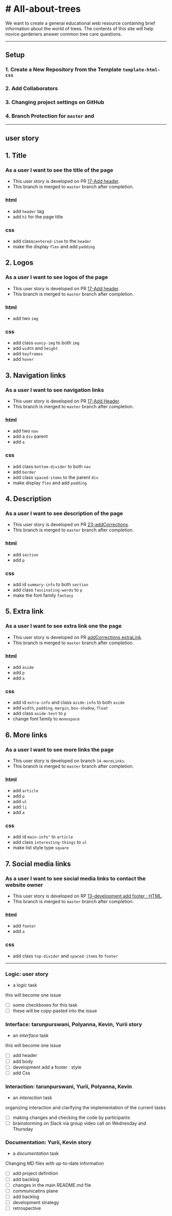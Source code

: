 # # All-about-trees

We want to create a general educational web resource containing brief
information about the world of trees. The contents of this site will help novice
gardeners answer common tree care questions.

---

## Setup

### 1. Create a New Repository from the Template `template-html-css`

### 2. Add Collaborators

### 3. Changing project settings on GitHub

### 4. Branch Protection for `master` and

---

<!-- copy this section once for each must-have user story -->

## user story

## 1. Title

### As a user I want to see the title of the page

- This user story is developed on PR
  [17-Add header](https://github.com/HYF-Class23/group1-all-about-trees/pull/17/files).
- This branch is merged to `master` branch after completion.

### html

- add `header` tag
- add `h1` for the page title

### css

- add class`centered-item` to the `header`
- make the display `flex` and add `padding`

## 2. Logos

### As a user I want to see logos of the page

- This user story is developed on PR
  [17-Add header](https://github.com/HYF-Class23/group1-all-about-trees/pull/17/files).
- This branch is merged to `master` branch after completion.

### html

- add two `img`

### css

- add class `ouncy-img` to both `img`
- add `width` and `height`
- add `keyframes`
- add `hover`

## 3. Navigation links

### As a user I want to see navigation links

- This user story is developed on PR
  [17-Add Header](https://github.com/HYF-Class23/group1-all-about-trees/pull/17/files).
- This branch is merged to `master` branch after completion.

### html

- add two `nav`
- add a `div` parent
- add `a`

### css

- add class `bottom-divider` to both `nav`
- add `border`
- add class `spaced-items` to the parent `div`
- make display `flex` and add `padding`

## 4. Description

### As a user I want to see description of the page

- This user story is developed on PR
  [23-addCorrections](https://github.com/HYF-Class23/group1-all-about-trees/pull/24/files).
- This branch is merged to `master` branch after completion.

### html

- add `section`
- add `p`

### css

- add id `summary-info` to both `section`
- add class `fascinating-words` to `p`
- make the font family `fantasy`

## 5. Extra link

### As a user I want to see extra link one the page

- This user story is developed on PR
  [addCorrections extraLink](https://github.com/HYF-Class23/group1-all-about-trees/commit/642e240ae480f6ae26e0b1a68324a57462f9f704).
- This branch is merged to `master` branch after completion.

### html

- add `aside`
- add `p`
- add `a`

### css

- add id `extra-info` and class `aside-info` to both `aside`
- add `width`, `padding`, `margin`, `box-shadow`, `float`
- add class `aside-text` to `p`
- change font family to `monospace`

## 6. More links

### As a user I want to see more links the page

- This user story is developed on branch `14-moreLinks`.
- This branch is merged to `master` branch after completion.

### html

- add `article`
- add `p`
- add `ul`
- add `li`
- add `a`

### css

- add id `main-info"` to `article`
- add class `interesting-things` to `ul`
- make list style type `square`

## 7. Social media links

### As a user I want to see social media links to contact the website owner

- This user story is developed on RP
  [13-development add footer : HTML](https://github.com/HYF-Class23/group1-all-about-trees/pull/13/files).
- This branch is merged to `master` branch after completion.

### html

- add `footer`
- add `a`

### css

- add class `top-divider` and `spaced-items` to `footer`

---

### Logic: user story

- a _logic_ task

this will become one issue

- [ ] some checkboxes for this task
- [ ] these will be copy-pasted into the issue

### Interface: tarunpurswani, Polyanna, Kevin, Yurii story

- an _interface_ task

this will become one issue

- [ ] add header
- [ ] add body
- [ ] development add a footer : style
- [ ] add Css

### Interaction: tarunpurswani, Yurii, Polyanna, Kevin

- an _interaction_ task

organizing interaction and clarifying the implementation of the current tasks

- [ ] making changes and checking the code by participants
- [ ] brainstorming on Slack via group video call on Wednesday and Thursday

### Documentation: Yurii, Kevin story

- a _documentation_ task

Changing MD files with up-to-date information

- [ ] add project definition
- [ ] add backlog
- [ ] changes in the main README.md file
- [ ] communicatins plane
- [ ] add backlog
- [ ] development strategy
- [ ] retrospective
